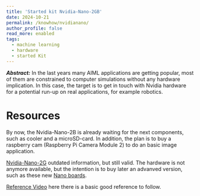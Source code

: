 ```yaml
---
title: 'Started kit Nvidia-Nano-2GB'
date: 2024-10-21
permalink: /knowhow/nvidianano/
author_profile: false
read_more: enabled
tags:
  - machine learning
  - hardware
  - started Kit
---
```


***Abstract:*** In the last years many AIML applications are getting popular, most of them are constrained to computer simulations without any hardware implication. In this case, the target is to get in touch with Nvidia hardware for a potential run-up on real applications, for example robotics. 

Resources
======

By now, the Nvidia-Nano-2B is already waiting for the next components, such as cooler and a microSD-card. In addition, the plan is to buy a raspberry cam (Raspberry Pi Camera Module 2) to do an basic image application. 

[Nvidia-Nano-2G](https://developer.nvidia.com/embedded/learn/get-started-jetson-nano-2gb-devkit) outdated information, but still valid. The hardware is not anymore available, but the intention is to buy later an advanved version, such as these new [Nano boards](https://developer.nvidia.com/buy-jetson?product=all&location=FI).

[Reference Video](https://www.youtube.com/watch?v=1BneqPdEhMM) here there is a basic good reference to follow.
